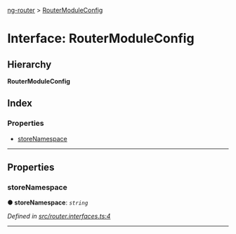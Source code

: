 [ng-router](../README.md) > [RouterModuleConfig](../interfaces/routermoduleconfig.md)

# Interface: RouterModuleConfig

## Hierarchy

**RouterModuleConfig**

## Index

### Properties

* [storeNamespace](routermoduleconfig.md#storenamespace)

---

## Properties

<a id="storenamespace"></a>

###  storeNamespace

**● storeNamespace**: *`string`*

*Defined in [src/router.interfaces.ts:4](https://github.com/salsita/ng-modules/blob/34a93e1/libs/ng-router/src/router.interfaces.ts#L4)*

___

